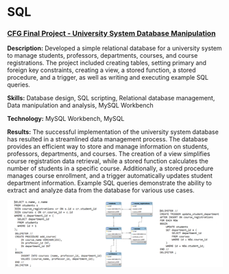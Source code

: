 # SQL

### [CFG Final Project - University System Database Manipulation](https://github.com/sophiaclare/SQL/blob/main/CFG%20SQL%20Presentation.pdf) 

**Description:** Developed a simple relational database for a university system to manage students, professors, departments, courses, and course registrations. The project included creating tables, setting primary and foreign key constraints, creating a view, a stored function, a stored procedure, and a trigger, as well as writing and executing example SQL queries.

**Skills:** Database design, SQL scripting, Relational database management, Data manipulation and analysis, MySQL Workbench

**Technology:** MySQL Workbench, MySQL

**Results:** The successful implementation of the university system database has resulted in a streamlined data management process. The database provides an efficient way to store and manage information on students, professors, departments, and courses. The creation of a view simplifies course registration data retrieval, while a stored function calculates the number of students in a specific course. Additionally, a stored procedure manages course enrollment, and a trigger automatically updates student department information. Example SQL queries demonstrate the ability to extract and analyze data from the database for various use cases.

![alt text](https://github.com/sophiaclare/SQL/blob/main/CFG_SQL_IMAGE.png?raw=true)
